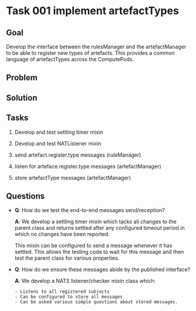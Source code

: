 # Task 001 implement artefactTypes

## Goal

Develop the interface between the rulesManager and the artefactManager to
be able to register new types of artefacts. This provides a common
language of artefactTypes across the ComputePods.

## Problem

## Solution

## Tasks

1. Develop and test settling timer mixin

2. Develop and test NATListener mixin

3. send artefact.register.type messages (ruleManager)

4. listen for arteface.register.type messages (artefactManager)

5. store artefactType messages (artefactManager)

## Questions

- **Q**: How do we test the end-to-end messages send/reception?

    **A**: We develop a settling timer mixin which tacks all changes to the
    parent class and returns settled after any configured timeout period in
    which no changes have been reported.

    This mixin can be configured to send a message whenever it has settled.
    This allows the testing code to wait for this message and then test the
    parent class for various properties.

- **Q**: How do we ensure these messages abide by the published interface?

    **A**: We develop a NATS listener/checker mixin class which:

      - Listens to all registered subjects
      - Can be configured to store all messages
      - Can be asked various simple questions about stored messages.
